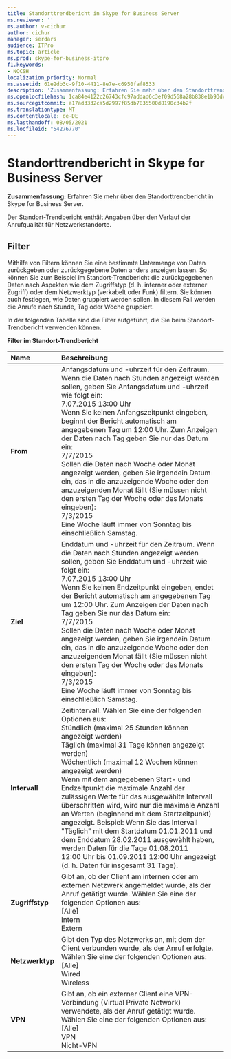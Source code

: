 ```yaml
---
title: Standorttrendbericht in Skype for Business Server
ms.reviewer: ''
ms.author: v-cichur
author: cichur
manager: serdars
audience: ITPro
ms.topic: article
ms.prod: skype-for-business-itpro
f1.keywords:
- NOCSH
localization_priority: Normal
ms.assetid: 61e2db3c-9f10-4411-8e7e-c6950faf8533
description: 'Zusammenfassung: Erfahren Sie mehr über den Standorttrendbericht in Skype for Business Server.'
ms.openlocfilehash: 1ca84e4122c26743cfc97addad6c3ef09d568a28b838e1b93dc1f4e900d2e48a
ms.sourcegitcommit: a17ad3332ca5d2997f85db7835500d8190c34b2f
ms.translationtype: MT
ms.contentlocale: de-DE
ms.lasthandoff: 08/05/2021
ms.locfileid: "54276770"
---
```

# <a name="location-trend-report-in-skype-for-business-server"></a>Standorttrendbericht in Skype for Business Server
 
**Zusammenfassung:** Erfahren Sie mehr über den Standorttrendbericht in Skype for Business Server.
  
Der Standort-Trendbericht enthält Angaben über den Verlauf der Anrufqualität für Netzwerkstandorte.
  
## <a name="filters"></a>Filter

Mithilfe von Filtern können Sie eine bestimmte Untermenge von Daten zurückgeben oder zurückgegebene Daten anders anzeigen lassen. So können Sie zum Beispiel im Standort-Trendbericht die zurückgegebenen Daten nach Aspekten wie dem Zugriffstyp (d. h. interner oder externer Zugriff) oder dem Netzwerktyp (verkabelt oder Funk) filtern. Sie können auch festlegen, wie Daten gruppiert werden sollen. In diesem Fall werden die Anrufe nach Stunde, Tag oder Woche gruppiert.
  
In der folgenden Tabelle sind die Filter aufgeführt, die Sie beim Standort-Trendbericht verwenden können. 
  
**Filter im Standort-Trendbericht**

|**Name**|**Beschreibung**|
|:-----|:-----|
|**From** <br/> |Anfangsdatum und -uhrzeit für den Zeitraum. Wenn die Daten nach Stunden angezeigt werden sollen, geben Sie Anfangsdatum und -uhrzeit wie folgt ein:  <br/> 7.07.2015 13:00 Uhr  <br/> Wenn Sie keinen Anfangszeitpunkt eingeben, beginnt der Bericht automatisch am angegebenen Tag um 12:00 Uhr. Zum Anzeigen der Daten nach Tag geben Sie nur das Datum ein:  <br/> 7/7/2015  <br/> Sollen die Daten nach Woche oder Monat angezeigt werden, geben Sie irgendein Datum ein, das in die anzuzeigende Woche oder den anzuzeigenden Monat fällt (Sie müssen nicht den ersten Tag der Woche oder des Monats eingeben):  <br/> 7/3/2015  <br/> Eine Woche läuft immer von Sonntag bis einschließlich Samstag.  <br/> |
|**Ziel** <br/> |Enddatum und -uhrzeit für den Zeitraum. Wenn die Daten nach Stunden angezeigt werden sollen, geben Sie Enddatum und -uhrzeit wie folgt ein:  <br/> 7.07.2015 13:00 Uhr  <br/> Wenn Sie keinen Endzeitpunkt eingeben, endet der Bericht automatisch am angegebenen Tag um 12:00 Uhr. Zum Anzeigen der Daten nach Tag geben Sie nur das Datum ein:  <br/> 7/7/2015  <br/> Sollen die Daten nach Woche oder Monat angezeigt werden, geben Sie irgendein Datum ein, das in die anzuzeigende Woche oder den anzuzeigenden Monat fällt (Sie müssen nicht den ersten Tag der Woche oder des Monats eingeben):  <br/> 7/3/2015  <br/> Eine Woche läuft immer von Sonntag bis einschließlich Samstag.  <br/> |
|**Intervall** <br/> | Zeitintervall. Wählen Sie eine der folgenden Optionen aus: <br/>  Stündlich (maximal 25 Stunden können angezeigt werden) <br/>  Täglich (maximal 31 Tage können angezeigt werden) <br/>  Wöchentlich (maximal 12 Wochen können angezeigt werden) <br/>  Wenn mit dem angegebenen Start- und Endzeitpunkt die maximale Anzahl der zulässigen Werte für das ausgewählte Intervall überschritten wird, wird nur die maximale Anzahl an Werten (beginnend mit dem Startzeitpunkt) angezeigt. Beispiel: Wenn Sie das Intervall "Täglich" mit dem Startdatum 01.01.2011 und dem Enddatum 28.02.2011 ausgewählt haben, werden Daten für die Tage 01.08.2011 12:00 Uhr bis 01.09.2011 12:00 Uhr angezeigt (d. h. Daten für insgesamt 31 Tage). <br/> |
|**Zugriffstyp** <br/> | Gibt an, ob der Client am internen oder am externen Netzwerk angemeldet wurde, als der Anruf getätigt wurde. Wählen Sie eine der folgenden Optionen aus: <br/>  [Alle] <br/>  Intern <br/>  Extern <br/> |
|**Netzwerktyp** <br/> | Gibt den Typ des Netzwerks an, mit dem der Client verbunden wurde, als der Anruf erfolgte. Wählen Sie eine der folgenden Optionen aus: <br/>  [Alle] <br/>  Wired <br/>  Wireless <br/> |
|**VPN** <br/> | Gibt an, ob ein externer Client eine VPN-Verbindung (Virtual Private Network) verwendete, als der Anruf getätigt wurde. Wählen Sie eine der folgenden Optionen aus: <br/>  [Alle] <br/>  VPN <br/>  Nicht-VPN <br/> |
   

